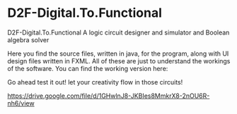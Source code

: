 # D2F-Digital.To.Functional
D2F-Digital.To.Functional
A logic circuit designer and simulator and Boolean algebra solver

Here you find the source files, written in java, for the program, along with UI design files written in FXML. All of these are just to understand the workings of the software. You can find the working version here:

Go ahead test it out! let your creativity flow in those circuits!

https://drive.google.com/file/d/1GHwlnJ8-JKBIes8MmkrX8-2nOU6R-nh6/view
